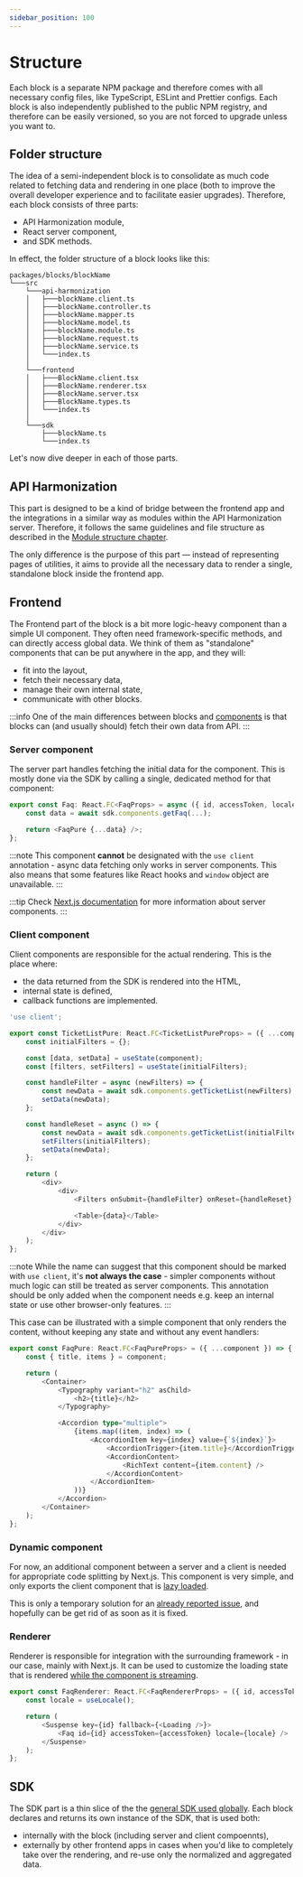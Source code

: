 ```yaml
---
sidebar_position: 100
---
```


# Structure

Each block is a separate NPM package and therefore comes with all necessary config files, like TypeScript, ESLint and Prettier configs. Each block is also independently published to the public NPM registry, and therefore can be easily versioned, so you are not forced to upgrade unless you want to.

## Folder structure

The idea of a semi-independent block is to consolidate as much code related to fetching data and rendering in one place (both to improve the overall developer experience and to facilitate easier upgrades). Therefore, each block consists of three parts:

- API Harmonization module,
- React server component,
- and SDK methods.

In effect, the folder structure of a block looks like this:

```
packages/blocks/blockName
└───src
    └───api-harmonization
    │   ├───blockName.client.ts
    │   ├───blockName.controller.ts
    │   ├───blockName.mapper.ts
    │   ├───blockName.model.ts
    │   ├───blockName.module.ts
    │   ├───blockName.request.ts
    │   ├───blockName.service.ts
    │   └───index.ts
    │
    └───frontend
    │   ├───BlockName.client.tsx
    │   ├───BlockName.renderer.tsx
    │   ├───BlockName.server.tsx
    │   ├───BlockName.types.ts
    │   └───index.ts
    │
    └───sdk
        ├───blockName.ts
        └───index.ts
```

Let's now dive deeper in each of those parts.

## API Harmonization

This part is designed to be a kind of bridge between the frontend app and the integrations in a similar way as modules within the API Harmonization server. Therefore, it follows the same guidelines and file structure as described in the [Module structure chapter](../harmonization-app/module-structure.md).

The only difference is the purpose of this part — instead of representing pages of utilities, it aims to provide all the necessary data to render a single, standalone block inside the frontend app.

## Frontend

The Frontend part of the block is a bit more logic-heavy component than a simple UI component. They often need framework-specific methods, and can directly access global data. We think of them as "standalone" components that can be put anywhere in the app, and they will:

- fit into the layout,
- fetch their necessary data,
- manage their own internal state,
- communicate with other blocks.

:::info
One of the main differences between blocks and [components](../frontend-app/component-structure.md#components) is that blocks can (and usually should) fetch their own data from API.
:::

### Server component

The server part handles fetching the initial data for the component. This is mostly done via the SDK by calling a single, dedicated method for that component:

```typescript jsx
export const Faq: React.FC<FaqProps> = async ({ id, accessToken, locale }) => {
    const data = await sdk.components.getFaq(...);

    return <FaqPure {...data} />;
};
```

:::note
This component **cannot** be designated with the `use client` annotation - async data fetching only works in server components. This also means that some features like React hooks and `window` object are unavailable.
:::

:::tip
Check [Next.js documentation](https://nextjs.org/docs/app/building-your-application/rendering/server-components) for more information about server components.
:::

### Client component

Client components are responsible for the actual rendering. This is the place where:

- the data returned from the SDK is rendered into the HTML,
- internal state is defined,
- callback functions are implemented.

```typescript jsx
'use client';

export const TicketListPure: React.FC<TicketListPureProps> = ({ ...component }) => {
    const initialFilters = {};

    const [data, setData] = useState(component);
    const [filters, setFilters] = useState(initialFilters);

    const handleFilter = async (newFilters) => {
        const newData = await sdk.components.getTicketList(newFilters);
        setData(newData);
    };

    const handleReset = async () => {
        const newData = await sdk.components.getTicketList(initialFilters);
        setFilters(initialFilters);
        setData(newData);
    };

    return (
        <div>
            <div>
                <Filters onSubmit={handleFilter} onReset={handleReset} />

                <Table>{data}</Table>
            </div>
        </div>
    );
};
```

:::note
While the name can suggest that this component should be marked with `use client`, it's **not always the case** - simpler components without much logic can still be treated as server components. This annotation should be only added when the component needs e.g. keep an internal state or use other browser-only features.
:::

This case can be illustrated with a simple component that only renders the content, without keeping any state and without any event handlers:

```typescript jsx
export const FaqPure: React.FC<FaqPureProps> = ({ ...component }) => {
    const { title, items } = component;

    return (
        <Container>
            <Typography variant="h2" asChild>
                <h2>{title}</h2>
            </Typography>

            <Accordion type="multiple">
                {items.map((item, index) => (
                    <AccordionItem key={index} value={`${index}`}>
                        <AccordionTrigger>{item.title}</AccordionTrigger>
                        <AccordionContent>
                            <RichText content={item.content} />
                        </AccordionContent>
                    </AccordionItem>
                ))}
            </Accordion>
        </Container>
    );
};
```

### Dynamic component

For now, an additional component between a server and a client is needed for appropriate code splitting by Next.js. This component is very simple, and only exports the client component that is [lazy loaded](https://nextjs.org/docs/pages/building-your-application/optimizing/lazy-loading).

This is only a temporary solution for an [already reported issue](https://github.com/vercel/next.js/issues/61066), and hopefully can be get rid of as soon as it is fixed.

### Renderer

Renderer is responsible for integration with the surrounding framework - in our case, mainly with Next.js. It can be used to customize the loading state that is rendered [while the component is streaming](https://nextjs.org/docs/app/building-your-application/routing/loading-ui-and-streaming#streaming-with-suspense).

```typescript jsx
export const FaqRenderer: React.FC<FaqRendererProps> = ({ id, accessToken }) => {
    const locale = useLocale();

    return (
        <Suspense key={id} fallback={<Loading />}>
            <Faq id={id} accessToken={accessToken} locale={locale} />
        </Suspense>
    );
};
```

## SDK

The SDK part is a thin slice of the the [general SDK used globally](../../guides/sdk.md). Each block declares and returns its own instance of the SDK, that is used both:
- internally with the block (including server and client compoennts),
- externally by other frontend apps in cases when you'd like to completely take over the rendering, and re-use only the normalized and aggregated data.

